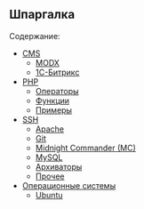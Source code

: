 Шпаргалка
---------

Содержание:

- [CMS](cms/readme.md "CMS")
    - [MODX](cms/modx/readme.md "MODX")
    - [1С-Битрикс](cms/1c-bitrix/readme.md "1С-Битрикс")
- [PHP](php/readme.md "PHP")
    - [Операторы](php/operators.md "Операторы")
    - [Функции](php/functions.md "Функции")
    - [Примеры](php/examples/readme.md "Примеры")
- [SSH](ssh/readme.md "SSH")
    - [Apache](ssh/apache.md "Apache")
    - [Git](ssh/git.md "Git")
    - [Midnight Commander (MC)](ssh/midnight-commander.md "Midnight Commander (MC)")
    - [MySQL](ssh/mysql.md "MySQL")
    - [Архиваторы](ssh/archivers.md "Архиваторы")
    - [Прочее](ssh/readme.md#other "Прочее")
- [Операционные системы](operating-system/readme.md "Операционные системы")
    - [Ubuntu](operating-system/ubuntu/readme.md "Ubuntu")